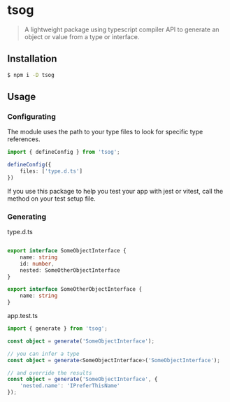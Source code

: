# tsog

> A lightweight package using typescript compiler API to generate an object or value from a type or interface.

## Installation

```sh
$ npm i -D tsog
```

## Usage

### Configurating

The module uses the path to your type files to look for specific type references.

```ts
import { defineConfig } from 'tsog';

defineConfig({
    files: ['type.d.ts']
})
```

If you use this package to help you test your app with jest or vitest, call the method on your test setup file. 

### Generating

type.d.ts
```ts

export interface SomeObjectInterface {
    name: string
    id: number,
    nested: SomeOtherObjectInterface
}

export interface SomeOtherObjectInterface {
    name: string
}
```

app.test.ts
```ts
import { generate } from 'tsog';

const object = generate('SomeObjectInterface');

// you can infer a type
const object = generate<SomeObjectInterface>('SomeObjectInterface');

// and override the results
const object = generate('SomeObjectInterface', {
    'nested.name': 'IPreferThisName'
});
```